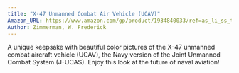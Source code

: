 ```yaml
---
title: "X-47 Unmanned Combat Air Vehicle (UCAV)"
Amazon_URL: https://www.amazon.com/gp/product/1934840033/ref=as_li_ss_tl?ie=UTF8&linkCode=ll1&tag=internetbo00a-20
Author: Zimmerman, W. Frederick
---
```

A unique keepsake with beautiful color pictures of the X-47 unmanned combat aircraft vehicle (UCAV), the Navy version of the Joint Unmanned Combat System (J-UCAS).  Enjoy this look at the future of naval aviation!